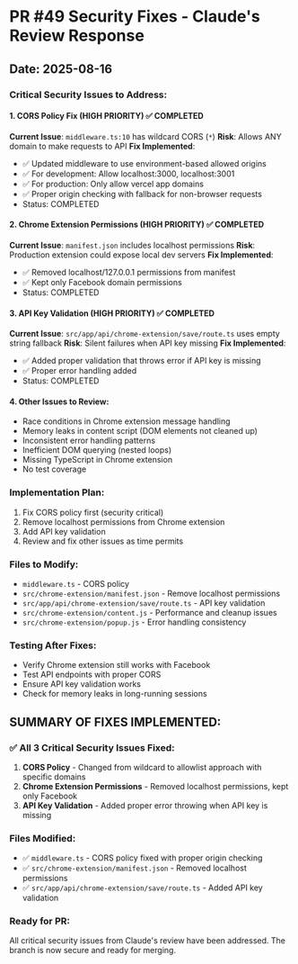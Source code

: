 # PR #49 Security Fixes - Claude's Review Response
## Date: 2025-08-16

### Critical Security Issues to Address:

#### 1. **CORS Policy Fix** (HIGH PRIORITY) ✅ COMPLETED
**Current Issue**: `middleware.ts:10` has wildcard CORS (`*`)
**Risk**: Allows ANY domain to make requests to API
**Fix Implemented**:
- ✅ Updated middleware to use environment-based allowed origins
- ✅ For development: Allow localhost:3000, localhost:3001
- ✅ For production: Only allow vercel app domains
- ✅ Proper origin checking with fallback for non-browser requests
- Status: COMPLETED

#### 2. **Chrome Extension Permissions** (HIGH PRIORITY) ✅ COMPLETED
**Current Issue**: `manifest.json` includes localhost permissions
**Risk**: Production extension could expose local dev servers
**Fix Implemented**:
- ✅ Removed localhost/127.0.0.1 permissions from manifest
- ✅ Kept only Facebook domain permissions
- Status: COMPLETED

#### 3. **API Key Validation** (HIGH PRIORITY) ✅ COMPLETED
**Current Issue**: `src/app/api/chrome-extension/save/route.ts` uses empty string fallback
**Risk**: Silent failures when API key missing
**Fix Implemented**:
- ✅ Added proper validation that throws error if API key is missing
- ✅ Proper error handling added
- Status: COMPLETED

#### 4. **Other Issues to Review**:
- Race conditions in Chrome extension message handling
- Memory leaks in content script (DOM elements not cleaned up)
- Inconsistent error handling patterns
- Inefficient DOM querying (nested loops)
- Missing TypeScript in Chrome extension
- No test coverage

### Implementation Plan:

1. Fix CORS policy first (security critical)
2. Remove localhost permissions from Chrome extension
3. Add API key validation
4. Review and fix other issues as time permits

### Files to Modify:
- `middleware.ts` - CORS policy
- `src/chrome-extension/manifest.json` - Remove localhost permissions
- `src/app/api/chrome-extension/save/route.ts` - API key validation
- `src/chrome-extension/content.js` - Performance and cleanup issues
- `src/chrome-extension/popup.js` - Error handling consistency

### Testing After Fixes:
- Verify Chrome extension still works with Facebook
- Test API endpoints with proper CORS
- Ensure API key validation works
- Check for memory leaks in long-running sessions

## SUMMARY OF FIXES IMPLEMENTED:

### ✅ All 3 Critical Security Issues Fixed:

1. **CORS Policy** - Changed from wildcard to allowlist approach with specific domains
2. **Chrome Extension Permissions** - Removed localhost permissions, kept only Facebook
3. **API Key Validation** - Added proper error throwing when API key is missing

### Files Modified:
- ✅ `middleware.ts` - CORS policy fixed with proper origin checking
- ✅ `src/chrome-extension/manifest.json` - Removed localhost permissions
- ✅ `src/app/api/chrome-extension/save/route.ts` - Added API key validation

### Ready for PR:
All critical security issues from Claude's review have been addressed. The branch is now secure and ready for merging.